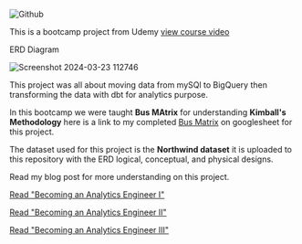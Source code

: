 ![Github](https://github.com/analyticsengineer/analytics-engineer-bootcamp/assets/83256563/0735036b-7601-41ea-b3db-e07e15aa1431)

This is a bootcamp project from Udemy [view course video](https://www.udemy.com/share/105KXo3@Zo3NAPsUcan-xc8sLojyY5oCkeG1nmHzR-Y-FBYlBi6py4DDO2hz2RwFh8NjBldNbg==/)

ERD Diagram

![Screenshot 2024-03-23 112746](https://github.com/analyticsengineer/analytics-engineer-bootcamp/assets/83256563/1f927ff7-a54d-4a5c-b0a9-bb28e637d589)

This project was all about moving data from mySQl to BigQuery then transforming the data with dbt for analytics purpose. 

In this bootcamp we were taught **Bus MAtrix** for understanding **Kimball's Methodology** here is a link to my completed [Bus Matrix](https://docs.google.com/spreadsheets/d/1TJfo81_6C8d3j-KG3sLmTaBXvAbXIfMykLEDJOQ6n5A/edit?usp=sharing) on googlesheet for this project.

The dataset used for this project is the **Northwind dataset** it is uploaded to this repository with the ERD logical, conceptual, and physical designs.

Read my blog post for more understanding on this project.

[Read "Becoming an Analytics Engineer I"](https://medium.com/@anuoluwapods/becoming-an-analytics-engineer-i-e6ea9a51e59e?source=your_stories_page-------------------------------------)

[Read "Becoming an Analytics Engineer II"](https://medium.com/@anuoluwapods/becoming-an-analytics-engineer-ii-95df5df10d35?source=your_stories_page-------------------------------------)

[Read "Becoming an Analytics Engineer III"](https://medium.com/@anuoluwapods/becoming-an-analytics-engineer-iii-d2515f176868?source=your_stories_page-------------------------------------)
